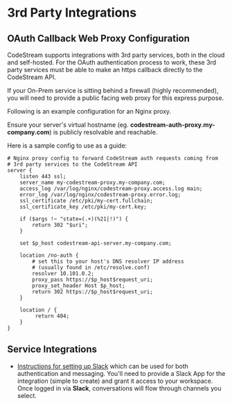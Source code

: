 # 3rd Party Integrations

## OAuth Callback Web Proxy Configuration
CodeStream supports integrations with 3rd party services, both in the cloud and
self-hosted. For the OAuth authentication process to work, these 3rd party
services must be able to make an https callback directly to the CodeStream API.

If your On-Prem service is sitting behind a firewall (highly recommended), you
will need to provide a public facing web proxy for this express purpose.

Following is an example configuration for an Nginx proxy.

Ensure your server's virtual hostname (eg.
**codestream-auth-proxy.my-company.com**) is publicly resolvable and reachable.


Here is a sample config to use as a guide:
  ```
  # Nginx proxy config to forward CodeStream auth requests coming from
  # 3rd party services to the CodeStream API
  server {
      listen 443 ssl;
      server_name my-codestream-proxy.my-company.com;
      access_log /var/log/nginx/codestream-proxy.access.log main;
      error_log /var/log/nginx/codestream-proxy.error.log;
      ssl_certificate /etc/pki/my-cert.fullchain;
      ssl_certificate_key /etc/pki/my-cert.key;

      if ($args !~ "state=(.+)(%21|!)") {
          return 302 "$uri";
      }

      set $p_host codestream-api-server.my-company.com;

      location /no-auth {
          # set this to your host's DNS resolver IP address 
          # (usually found in /etc/resolve.conf)
          resolver 10.101.0.2;
          proxy_pass https://$p_host$request_uri;
          proxy_set_header Host $p_host;
          return 302 https://$p_host$request_uri;
      }

      location / {
  	       return 404;
      }
  }
  ```

## Service Integrations

* [Instructions for setting up Slack](README.slack.md) which can be used for
  both authentication and messaging. You'll need to provide a Slack App for the
  integration (simple to create) and grant it access to your workspace. Once
  logged in via **Slack**, conversations will flow through channels you select.
